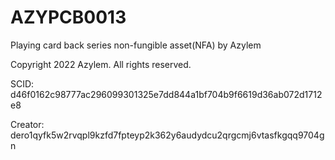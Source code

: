 # AZYPCB0013
Playing card back series non-fungible asset(NFA) by Azylem

Copyright 2022 Azylem. All rights reserved.

SCID: d46f0162c98777ac296099301325e7dd844a1bf704b9f6619d36ab072d1712e8

Creator: dero1qyfk5w2rvqpl9kzfd7fpteyp2k362y6audydcu2qrgcmj6vtasfkgqq9704gn
